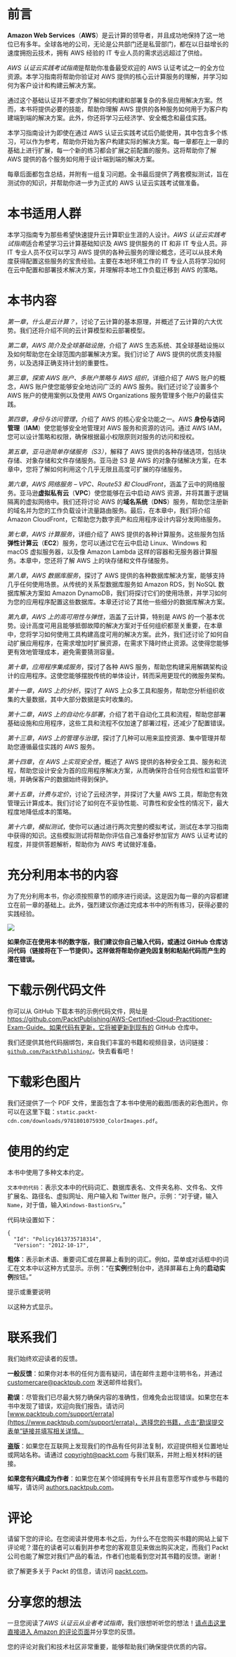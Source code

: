 # 前言

**Amazon Web Services**（**AWS**）是云计算的领导者，并且成功地保持了这一地位已有多年。全球各地的公司，无论是公共部门还是私营部门，都在以日益增长的速度拥抱云技术，拥有 AWS 经验的 IT 专业人员的需求远远超过了供给。

*AWS 认证云实践考试指南*是帮助你准备最受欢迎的 AWS 认证考试之一的全方位资源。本学习指南将帮助你验证对 AWS 提供的核心云计算服务的理解，并学习如何为客户设计和构建云解决方案。

通过这个基础认证并不要求你了解如何构建和部署复杂的多层应用解决方案。然而，本书将提供必要的技能，帮助你理解 AWS 提供的各种服务如何用于为客户构建端到端的解决方案。此外，你还将学习云经济学、安全概念和最佳实践。

本学习指南设计为即使在通过 AWS 认证云实践考试后仍能使用，其中包含多个练习，可以作为参考，帮助你开始为客户构建实际的解决方案。每一章都在上一章的基础上进行扩展，每一个新的练习都会扩展之前配置的服务。这将帮助你了解 AWS 提供的各个服务如何用于设计端到端的解决方案。

每章后面都包含总结，并附有一组复习问题。全书最后提供了两套模拟测试，旨在测试你的知识，并帮助你进一步为正式的 AWS 认证云实践考试做准备。

# 本书适用人群

本学习指南专为那些希望快速提升云计算职业生涯的人设计。*AWS 认证云实践考试指南*适合希望学习云计算基础知识及 AWS 提供服务的 IT 和非 IT 专业人员。非 IT 专业人员不仅可以学习 AWS 提供的各种云服务的理论概念，还可以从技术角度获得配置这些服务的宝贵经验。主要在本地环境工作的 IT 专业人员将学习如何在云中配置和部署技术解决方案，并理解将本地工作负载迁移到 AWS 的策略。

# 本书内容

*第一章*，*什么是云计算？*，讨论了云计算的基本原理，并概述了云计算的六大优势。我们还将介绍不同的云计算模型和云部署模型。

*第二章*，*AWS 简介及全球基础设施*，介绍了 AWS 生态系统、其全球基础设施以及如何帮助您在全球范围内部署解决方案。我们讨论了 AWS 提供的优质支持服务，以及选择正确支持计划的重要性。

*第三章*，*探索 AWS 账户、多账户策略与 AWS 组织*，详细介绍了 AWS 账户的概念，AWS 账户使您能够安全地访问广泛的 AWS 服务。我们还讨论了设置多个 AWS 账户的使用案例以及使用 AWS Organizations 服务管理多个账户的最佳实践。

*第四章*，*身份与访问管理*，介绍了 AWS 的核心安全功能之一。AWS **身份与访问管理**（**IAM**）使您能够安全地管理对 AWS 服务和资源的访问。通过 AWS IAM，您可以设计策略和权限，确保根据最小权限原则对服务的访问和授权。

*第五章*，*亚马逊简单存储服务（S3）*，解释了 AWS 提供的各种存储选项，包括块存储、对象存储和文件存储服务。亚马逊 S3 是 AWS 的对象存储解决方案，在本章中，您将了解如何利用这个几乎无限且高度可扩展的存储服务。

*第六章*，*AWS 网络服务 – VPC、Route53 和 CloudFront*，涵盖了云中的网络服务。亚马逊**虚拟私有云**（**VPC**）使您能够在云中启动 AWS 资源，并将其置于逻辑隔离的虚拟网络中。我们还将讨论 AWS 的**域名系统**（**DNS**）服务，帮助您注册新的域名并为您的工作负载设计流量路由服务。最后，在本章中，我们将介绍 Amazon CloudFront，它帮助您为数字资产和应用程序设计内容分发网络服务。

*第七章*，*AWS 计算服务*，详细介绍了 AWS 提供的各种计算服务。这些服务包括**弹性计算云**（**EC2**）服务，您可以通过它在云中启动 Linux、Windows 和 macOS 虚拟服务器，以及像 Amazon Lambda 这样的容器和无服务器计算服务。本章中，您还将了解 AWS 上的块存储和文件存储服务。

*第八章*，*AWS 数据库服务*，探讨了 AWS 提供的各种数据库解决方案，能够支持几乎任何使用场景。从传统的关系型数据库服务如 Amazon RDS，到 NoSQL 数据库解决方案如 Amazon DynamoDB，我们将探讨它们的使用场景，并学习如何为您的应用程序配置这些数据库。本章还讨论了其他一些细分的数据库解决方案。

*第九章*，*AWS 上的高可用性与弹性*，涵盖了云计算，特别是 AWS 的一个基本优势。设计高度可用且能够抵御故障的解决方案对于任何组织都至关重要，在本章中，您将学习如何使用工具构建高度可用的解决方案。此外，我们还讨论了如何自动扩展应用程序，在需求增加时扩展资源，在需求下降时终止资源。这使得您能够更有效地管理成本，避免需要猜测容量。

*第十章*，*应用程序集成服务*，探讨了各种 AWS 服务，帮助您构建采用解耦架构设计的应用程序。这使您能够摆脱传统的单体设计，转而采用更现代的微服务架构。

*第十一章*，*AWS 上的分析*，探讨了 AWS 上众多工具和服务，帮助您分析组织收集的大量数据，其中大部分数据是实时收集的。

*第十二章*，*AWS 上的自动化与部署*，介绍了若干自动化工具和流程，帮助您部署基础设施和应用程序，这些工具和流程不仅加速了部署过程，还减少了配置错误。

*第十三章*，*AWS 上的管理与治理*，探讨了几种可以用来监控资源、集中管理并帮助您遵循最佳实践的 AWS 服务。

*第十四章*，*在 AWS 上实现安全性*，概述了 AWS 提供的各种安全工具、服务和流程，帮助您设计安全为首的应用程序解决方案，从而确保符合任何合规性和监管环境，并确保客户的数据始终得到保护。

*第十五章*，*计费与定价*，讨论了云经济学，并探讨了大量 AWS 工具，帮助您有效管理云计算成本。我们讨论了如何在不妥协性能、可靠性和安全性的情况下，最大程度地降低成本的策略。

*第十六章*，*模拟测试*，使你可以通过进行两次完整的模拟考试，测试在本学习指南中获得的知识。这些模拟测试将帮助你评估自己准备好参加官方 AWS 认证考试的程度，并提供答题解析，帮助你为 AWS 考试做好准备。

# 充分利用本书的内容

为了充分利用本书，你必须按照章节的顺序进行阅读。这是因为每一章的内容都建立在前一章的基础上。此外，强烈建议你通过完成本书中的所有练习，获得必要的实践经验。

![](img/Preface_Table.jpg)

**如果你正在使用本书的数字版，我们建议你自己输入代码，或通过 GitHub 仓库访问代码（链接将在下一节提供）。这样做将帮助你避免因复制和粘贴代码而产生的潜在错误。**

# 下载示例代码文件

你可以从 GitHub 下载本书的示例代码文件，网址是 https://github.com/PacktPublishing/AWS-Certified-Cloud-Practitioner-Exam-Guide。如果代码有更新，它将被更新到现有的 GitHub 仓库中。

我们还提供其他代码捆绑包，来自我们丰富的书籍和视频目录，访问链接：[`github.com/PacktPublishing/`](https://github.com/PacktPublishing/)。快去看看吧！

# 下载彩色图片

我们还提供了一个 PDF 文件，里面包含了本书中使用的截图/图表的彩色图片。你可以在这里下载：`static.packt-cdn.com/downloads/9781801075930_ColorImages.pdf`。

# 使用的约定

本书中使用了多种文本约定。

`文本中的代码`：表示文本中的代码词汇、数据库表名、文件夹名称、文件名、文件扩展名、路径名、虚拟网址、用户输入和 Twitter 账户。示例：“对于键，输入`Name`，对于值，输入`Windows-BastionSrv`。”

代码块设置如下：

```
{
  "Id": "Policy1613735718314",
  "Version": "2012-10-17",
```

**粗体**：表示新术语、重要词汇或在屏幕上看到的词汇。例如，菜单或对话框中的词汇在文本中以这种方式显示。示例：“在**实例**控制台中，选择屏幕右上角的**启动实例**按钮。”

提示或重要说明

以这种方式显示。

# 联系我们

我们始终欢迎读者的反馈。

**一般反馈**：如果你对本书的任何方面有疑问，请在邮件主题中注明书名，并通过 [customercare@packtpub.com](https://customercare@packtpub.com) 发送邮件给我们。

**勘误**：尽管我们已尽最大努力确保内容的准确性，但难免会出现错误。如果您在本书中发现了错误，欢迎向我们报告。请访问 [www.packtpub.com/support/errata](https://www.packtpub.com/support/errata)，选择您的书籍，点击“勘误提交表单”链接并填写相关详情。

**盗版**：如果您在互联网上发现我们的作品有任何非法复制，欢迎提供相关位置地址或网站名称。请通过 [copyright@packt.com](https://copyright@packt.com) 与我们联系，并附上相关材料的链接。

**如果您有兴趣成为作者**：如果您在某个领域拥有专长并且有意愿写作或参与书籍的编写，请访问 [authors.packtpub.com](https://authors.packtpub.com)。

# 评论

请留下您的评论。在您阅读并使用本书之后，为什么不在您购买书籍的网站上留下评论呢？潜在的读者可以看到并参考您的客观意见来做出购买决定，而我们 Packt 公司也能了解您对我们产品的看法，作者们也能看到您对其书籍的反馈。谢谢！

欲了解更多关于 Packt 的信息，请访问 [packt.com](https://packt.com)。

# 分享您的想法

一旦您阅读了*AWS 认证云从业者考试指南*，我们很想听听您的想法！[请点击这里直接进入 Amazon 的评论页面](https://packt.link/r/180107593X%0D)并分享您的反馈。

您的评论对我们和技术社区非常重要，能够帮助我们确保提供优质的内容。

